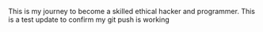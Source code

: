 This is my journey to become a skilled ethical hacker and programmer.
This is a test update to confirm my git push is working
